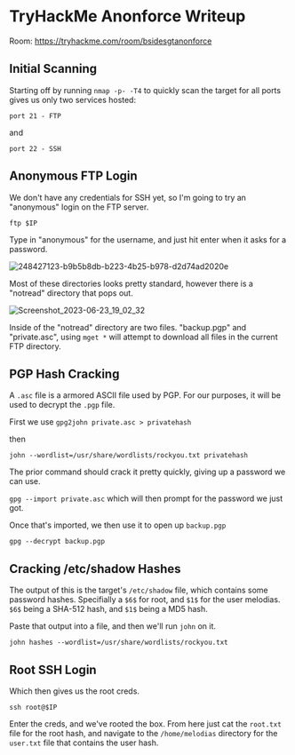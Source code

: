 # TryHackMe Anonforce Writeup

Room: https://tryhackme.com/room/bsidesgtanonforce

## Initial Scanning

Starting off by running `nmap -p- -T4` to quickly scan the target for all ports gives us only two services hosted:

`port 21 - FTP`

and

`port 22 - SSH`

## Anonymous FTP Login

We don't have any credentials for SSH yet, so I'm going to try an "anonymous" login on the FTP server.

`ftp $IP`

Type in "anonymous" for the username, and just hit enter when it asks for a password.

![248427123-b9b5b8db-b223-4b25-b978-d2d74ad2020e](https://github.com/torinmarion/THMWrite-Ups/assets/33186777/eacb5b06-fc9c-4ecd-a2cb-431da8be3cd4)

Most of these directories looks pretty standard, however there is a "notread" directory that pops out.

![Screenshot_2023-06-23_19_02_32](https://github.com/torinmarion/THMWrite-Ups/assets/33186777/ccb5afa9-a992-49a9-a8af-abf2963478fa)

Inside of the "notread" directory are two files. "backup.pgp" and "private.asc", using `mget *` will attempt to download all files in the current FTP directory.

## PGP Hash Cracking

A `.asc` file is a armored ASCII file used by PGP. For our purposes, it will be used to decrypt the `.pgp` file.

First we use `gpg2john private.asc > privatehash`

then

`john --wordlist=/usr/share/wordlists/rockyou.txt privatehash`

The prior command should crack it pretty quickly, giving up a password we can use.

`gpg --import private.asc` which will then prompt for the password we just got.

Once that's imported, we then use it to open up `backup.pgp`

`gpg --decrypt backup.pgp`

## Cracking /etc/shadow Hashes

The output of this is the target's `/etc/shadow` file, which contains some password hashes. Specifially a `$6$` for root, and `$1$` for the user melodias. `$6$` being a SHA-512 hash, and `$1$` being a MD5 hash.

Paste that output into a file, and then we'll run `john` on it.

`john hashes --wordlist=/usr/share/wordlists/rockyou.txt`

## Root SSH Login

Which then gives us the root creds.

`ssh root@$IP` 

Enter the creds, and we've rooted the box. From here just cat the `root.txt` file for the root hash, and navigate to the `/home/melodias` directory for the `user.txt` file that contains the user hash.

